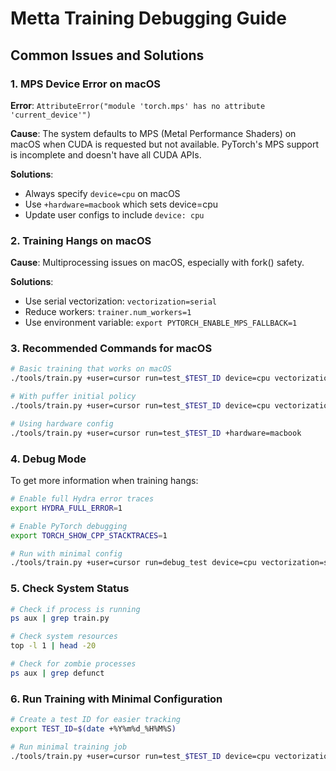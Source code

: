 # Metta Training Debugging Guide

## Common Issues and Solutions

### 1. MPS Device Error on macOS

**Error**: `AttributeError("module 'torch.mps' has no attribute 'current_device'")`

**Cause**: The system defaults to MPS (Metal Performance Shaders) on macOS when CUDA is requested but not available. PyTorch's MPS support is incomplete and doesn't have all CUDA APIs.

**Solutions**:
- Always specify `device=cpu` on macOS
- Use `+hardware=macbook` which sets device=cpu
- Update user configs to include `device: cpu`

### 2. Training Hangs on macOS

**Cause**: Multiprocessing issues on macOS, especially with fork() safety.

**Solutions**:
- Use serial vectorization: `vectorization=serial`
- Reduce workers: `trainer.num_workers=1`
- Use environment variable: `export PYTORCH_ENABLE_MPS_FALLBACK=1`

### 3. Recommended Commands for macOS

```bash
# Basic training that works on macOS
./tools/train.py +user=cursor run=test_$TEST_ID device=cpu vectorization=serial trainer.num_workers=1

# With puffer initial policy
./tools/train.py +user=cursor run=test_$TEST_ID device=cpu vectorization=serial trainer.num_workers=1 trainer.initial_policy.uri=pytorch://checkpoints/metta-new/metta.pt

# Using hardware config
./tools/train.py +user=cursor run=test_$TEST_ID +hardware=macbook
```

### 4. Debug Mode

To get more information when training hangs:

```bash
# Enable full Hydra error traces
export HYDRA_FULL_ERROR=1

# Enable PyTorch debugging
export TORCH_SHOW_CPP_STACKTRACES=1

# Run with minimal config
./tools/train.py +user=cursor run=debug_test device=cpu vectorization=serial trainer.num_workers=1 trainer.total_timesteps=100 trainer.verbose=true
```

### 5. Check System Status

```bash
# Check if process is running
ps aux | grep train.py

# Check system resources
top -l 1 | head -20

# Check for zombie processes
ps aux | grep defunct
```

### 6. Run Training with Minimal Configuration
```bash
# Create a test ID for easier tracking
export TEST_ID=$(date +%Y%m%d_%H%M%S)

# Run minimal training job
./tools/train.py +user=cursor run=test_$TEST_ID device=cpu vectorization=serial trainer.num_workers=1 trainer.initial_policy.uri=pytorch://checkpoints/metta-new/metta.pt
```
